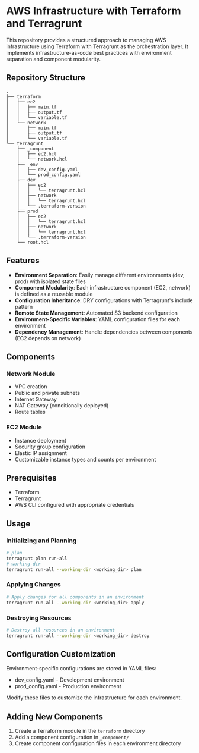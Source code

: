 # AWS Infrastructure with Terraform and Terragrunt

This repository provides a structured approach to managing AWS infrastructure using Terraform with Terragrunt as the orchestration layer. It implements infrastructure-as-code best practices with environment separation and component modularity.

## Repository Structure

```
.
├── terraform
│   ├── ec2
│   │   ├── main.tf
│   │   ├── output.tf
│   │   └── variable.tf
│   └── network
│       ├── main.tf
│       ├── output.tf
│       └── variable.tf
└── terragrunt
    ├── _component
    │   ├── ec2.hcl
    │   └── network.hcl
    ├── _env
    │   ├── dev_config.yaml
    │   └── prod_config.yaml
    ├── dev
    │   ├── ec2
    │   │   └── terragrunt.hcl
    │   ├── network
    │   │   └── terragrunt.hcl
    │   └── .terraform-version
    ├── prod
    │   ├── ec2
    │   │   └── terragrunt.hcl
    │   ├── network
    │   │   └── terragrunt.hcl
    │   └── .terraform-version
    └── root.hcl
```

## Features

- **Environment Separation**: Easily manage different environments (dev, prod) with isolated state files
- **Component Modularity**: Each infrastructure component (EC2, network) is defined as a reusable module
- **Configuration Inheritance**: DRY configurations with Terragrunt's include pattern
- **Remote State Management**: Automated S3 backend configuration
- **Environment-Specific Variables**: YAML configuration files for each environment
- **Dependency Management**: Handle dependencies between components (EC2 depends on network)

## Components

### Network Module

- VPC creation
- Public and private subnets
- Internet Gateway
- NAT Gateway (conditionally deployed)
- Route tables

### EC2 Module

- Instance deployment
- Security group configuration
- Elastic IP assignment
- Customizable instance types and counts per environment

## Prerequisites

- Terraform
- Terragrunt
- AWS CLI configured with appropriate credentials

## Usage

### Initializing and Planning

```bash
# plan
terragrunt plan run-all
# working-dir
terragrunt run-all --working-dir <working_dir> plan
```

### Applying Changes

```bash
# Apply changes for all components in an environment
terragrunt run-all --working-dir <working_dir> apply
```

### Destroying Resources

```bash
# Destroy all resources in an environment
terragrunt run-all --working-dir <working_dir> destroy
```

## Configuration Customization

Environment-specific configurations are stored in YAML files:
- dev_config.yaml - Development environment
- prod_config.yaml - Production environment

Modify these files to customize the infrastructure for each environment.

## Adding New Components

1. Create a Terraform module in the `terraform` directory
2. Add a component configuration in `_component/`
3. Create component configuration files in each environment directory